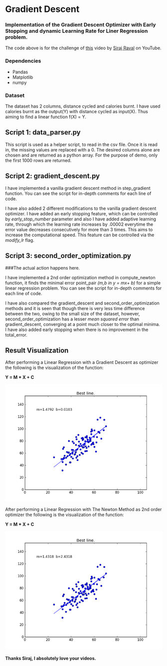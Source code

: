 # Gradient Descent
### Implementation of the Gradient Descent Optimizer with Early Stopping and dynamic Learning Rate for Liner Regression problem.

The code above is for the challenge of [this](https://www.youtube.com/watch?v=xRJCOz3AfYY&t=9s) video by [Siraj Raval](https://github.com/llSourcell) on YouTube.

### Dependencies

* Pandas
* Matplotlib
* numpy

### Dataset

The dataset has 2 columns, distance cycled and calories burnt. I have used calories burnt as the output(Y) with distance cycled as input(X). Thus aiming to find a linear function f(X) = Y.

## Script 1: data_parser.py

This script is used as a helper script, to read in the csv file. Once it is read in, the missing values are replaced with a 0. The desired columns alone are chosen and are returned as a python array. For the purpose of demo, only the first 1000 rows are returned.

## Script 2: gradient_descent.py

I have implemented a vanilla gradient descent method in step_gradient function. You can see the script for in-depth comments for each line of code.

I have also added 2 different modifications to the vanilla gradient descent optimizer. I have added an early stopping feature, which can be controlled by *early_stop_number* parameter and also I have added adaptive learning rate, through which the learning rate increases by .00002 everytime the error value decreases consecutively for more than 3 times. This aims to increase the computational speed. This feature can be controlled via the *modify_lr* flag.

## Script 3: second_order_optimization.py

###The actual action happens here.

I have implemented a 2nd order optimization method in compute_newton function, it finds the minimal error point_pair *(m,b in y = mx+ b)* for a simple linear regression problem. You can see the script for in-depth comments for each line of code.

I have also compared the gradient_descent and second_order_optimization methods and it is seen that though there is very less time difference between the two, owing to the small size of the dataset, however, second_order_optimization has a lesser *mean squared error* than gradient_descent, converging at a point much closer to the optimal minima. I have also added early stopping when there is no improvement in the total_error.

## Result Visualization

After performing a Linear Regression with a Gradient Descent as optimizer the following is the visualization of the function:

**Y = M * X + C**

<img src="imgs/BestLine.png">

After performing a Linear Regression with The Newton Method as 2nd order optimizer the following is the visualization of the function:

**Y = M * X + C**

<img src="imgs/BestLine_1.png">

#### Thanks Siraj, I absolutely love your videos.
